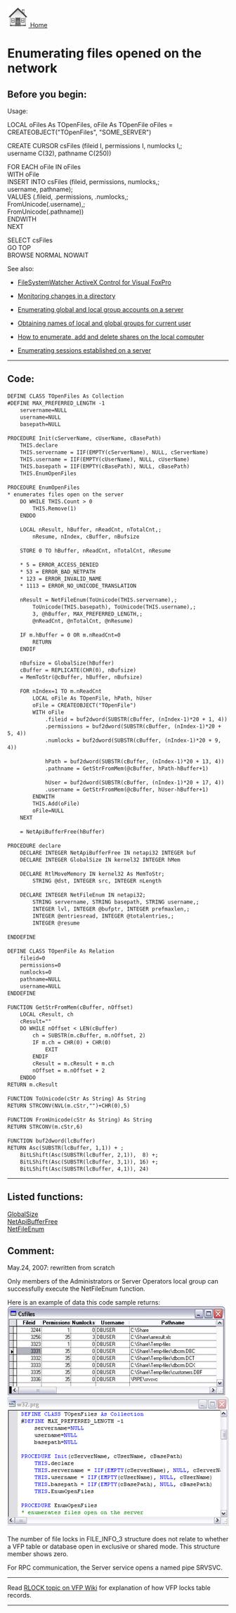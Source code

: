 [<img src="../images/home.png"> Home ](https://github.com/VFPX/Win32API)  

# Enumerating files opened on the network

## Before you begin:
Usage:  
<div class="precode">LOCAL oFiles As TOpenFiles, oFile As TOpenFile  
oFiles = CREATEOBJECT("TOpenFiles", "SOME_SERVER")  

CREATE CURSOR csFiles (fileid I, permissions I, numlocks I,;  
	username C(32), pathname C(250))  

FOR EACH oFile IN oFiles  
	WITH oFile  
		INSERT INTO csFiles (fileid, permissions, numlocks,;  
			username, pathname);  
		VALUES (.fileid, .permissions, .numlocks,;  
			FromUnicode(.username),;  
			FromUnicode(.pathname))  
	ENDWITH  
NEXT  

SELECT csFiles  
GO TOP  
BROWSE NORMAL NOWAIT  
</div>  
See also:

* [FileSystemWatcher ActiveX Control for Visual FoxPro](sample_000.md)  
* [Monitoring changes in a directory](sample_117.md)  

* [Enumerating global and local group accounts on a server](sample_411.md)  
* [Obtaining names of local and global groups for current user](sample_431.md)  
* [How to enumerate, add and delete shares on the local computer](sample_351.md)  
* [Enumerating sessions established on a server](sample_505.md)  

  
***  


## Code:
```foxpro  
DEFINE CLASS TOpenFiles As Collection
#DEFINE MAX_PREFERRED_LENGTH -1
	servername=NULL
	username=NULL
	basepath=NULL

PROCEDURE Init(cServerName, cUserName, cBasePath)
	THIS.declare
	THIS.servername = IIF(EMPTY(cServerName), NULL, cServerName)
	THIS.username = IIF(EMPTY(cUserName), NULL, cUserName)
	THIS.basepath = IIF(EMPTY(cBasePath), NULL, cBasePath)
	THIS.EnumOpenFiles

PROCEDURE EnumOpenFiles
* enumerates files open on the server
	DO WHILE THIS.Count > 0
		THIS.Remove(1)
	ENDDO
	
	LOCAL nResult, hBuffer, nReadCnt, nTotalCnt,;
		nResume, nIndex, cBuffer, nBufsize

	STORE 0 TO hBuffer, nReadCnt, nTotalCnt, nResume

	* 5 = ERROR_ACCESS_DENIED
	* 53 = ERROR_BAD_NETPATH
	* 123 = ERROR_INVALID_NAME
	* 1113 = ERROR_NO_UNICODE_TRANSLATION

	nResult = NetFileEnum(ToUnicode(THIS.servername),;
		ToUnicode(THIS.basepath), ToUnicode(THIS.username),;
		3, @hBuffer, MAX_PREFERRED_LENGTH,;
		@nReadCnt, @nTotalCnt, @nResume)

	IF m.hBuffer = 0 OR m.nReadCnt=0
		RETURN
	ENDIF

	nBufsize = GlobalSize(hBuffer)
	cBuffer = REPLICATE(CHR(0), nBufsize)
	= MemToStr(@cBuffer, hBuffer, nBufsize)

	FOR nIndex=1 TO m.nReadCnt
		LOCAL oFile As TOpenFile, hPath, hUser
		oFile = CREATEOBJECT("TOpenFile")
		WITH oFile
			.fileid = buf2dword(SUBSTR(cBuffer, (nIndex-1)*20 + 1, 4))
			.permissions = buf2dword(SUBSTR(cBuffer, (nIndex-1)*20 + 5, 4))
			.numlocks = buf2dword(SUBSTR(cBuffer, (nIndex-1)*20 + 9, 4))

			hPath = buf2dword(SUBSTR(cBuffer, (nIndex-1)*20 + 13, 4))
			.pathname = GetStrFromMem(@cBuffer, hPath-hBuffer+1)

			hUser = buf2dword(SUBSTR(cBuffer, (nIndex-1)*20 + 17, 4))
			.username = GetStrFromMem(@cBuffer, hUser-hBuffer+1)
		ENDWITH
		THIS.Add(oFile)
		oFile=NULL
	NEXT

	= NetApiBufferFree(hBuffer)

PROCEDURE declare
	DECLARE INTEGER NetApiBufferFree IN netapi32 INTEGER buf
	DECLARE INTEGER GlobalSize IN kernel32 INTEGER hMem

	DECLARE RtlMoveMemory IN kernel32 As MemToStr;
		STRING @dst, INTEGER src, INTEGER nLength

	DECLARE INTEGER NetFileEnum IN netapi32;
		STRING servername, STRING basepath, STRING username,;
		INTEGER lvl, INTEGER @bufptr, INTEGER prefmaxlen,;
		INTEGER @entriesread, INTEGER @totalentries,;
		INTEGER @resume

ENDDEFINE

DEFINE CLASS TOpenFile As Relation
	fileid=0
	permissions=0
	numlocks=0
	pathname=NULL
	username=NULL
ENDDEFINE

FUNCTION GetStrFromMem(cBuffer, nOffset)
	LOCAL cResult, ch
	cResult=""
	DO WHILE nOffset < LEN(cBuffer)
		ch = SUBSTR(m.cBuffer, m.nOffset, 2)
		IF m.ch = CHR(0) + CHR(0)
			EXIT
		ENDIF
		cResult = m.cResult + m.ch
		nOffset = m.nOffset + 2
	ENDDO
RETURN m.cResult

FUNCTION ToUnicode(cStr As String) As String
RETURN STRCONV(NVL(m.cStr,"")+CHR(0),5)

FUNCTION FromUnicode(cStr As String) As String
RETURN STRCONV(m.cStr,6)

FUNCTION buf2dword(lcBuffer)
RETURN Asc(SUBSTR(lcBuffer, 1,1)) + ;
	BitLShift(Asc(SUBSTR(lcBuffer, 2,1)),  8) +;
	BitLShift(Asc(SUBSTR(lcBuffer, 3,1)), 16) +;
	BitLShift(Asc(SUBSTR(lcBuffer, 4,1)), 24)  
```  
***  


## Listed functions:
[GlobalSize](../libraries/kernel32/GlobalSize.md)  
[NetApiBufferFree](../libraries/netapi32/NetApiBufferFree.md)  
[NetFileEnum](../libraries/netapi32/NetFileEnum.md)  

## Comment:
May.24, 2007: rewritten from scratch  
  
Only members of the Administrators or Server Operators local group can successfully execute the NetFileEnum function.  
  
Here is an example of data this code sample returns:  
<img src="images/netfileenum_usage.png" width=535 height=505>  
  
The number of file locks in FILE_INFO_3 structure does not relate to whether a VFP table or database open in exclusive or shared mode. This structure member shows zero.  
  
For RPC communication, the Server service opens a named pipe SRVSVC.  
  
* * *  
Read <a href="http://fox.wikis.com/wc.dll?Wiki~RLOCK">RLOCK topic on VFP Wiki</a> for explanation of how VFP locks table records.  
  
***  

